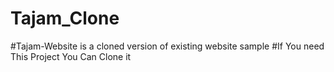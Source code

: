 # Tajam_Clone 
#Tajam-Website is a cloned version of existing website sample
#If You need This Project You Can Clone it
